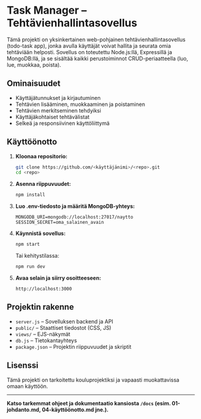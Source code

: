 # Task Manager – Tehtävienhallintasovellus

Tämä projekti on yksinkertainen web-pohjainen tehtävienhallintasovellus (todo-task app), jonka avulla käyttäjät voivat hallita ja seurata omia tehtäviään helposti. Sovellus on toteutettu Node.js:llä, Expressillä ja MongoDB:llä, ja se sisältää kaikki perustoiminnot CRUD-periaatteella (luo, lue, muokkaa, poista).

## Ominaisuudet

- Käyttäjätunnukset ja kirjautuminen
- Tehtävien lisääminen, muokkaaminen ja poistaminen
- Tehtävien merkitseminen tehdyiksi
- Käyttäjäkohtaiset tehtävälistat
- Selkeä ja responsiivinen käyttöliittymä

## Käyttöönotto

1. **Kloonaa repositorio:**
   ```bash
   git clone https://github.com/<käyttäjänimi>/<repo>.git
   cd <repo>
   ```

2. **Asenna riippuvuudet:**
   ```bash
   npm install
   ```

3. **Luo .env-tiedosto ja määritä MongoDB-yhteys:**
   ```
   MONGODB_URI=mongodb://localhost:27017/naytto
   SESSION_SECRET=oma_salainen_avain
   ```

4. **Käynnistä sovellus:**
   ```bash
   npm start
   ```
   Tai kehitystilassa:
   ```bash
   npm run dev
   ```

5. **Avaa selain ja siirry osoitteeseen:**
   ```
   http://localhost:3000
   ```

## Projektin rakenne

- `server.js` – Sovelluksen backend ja API
- `public/` – Staattiset tiedostot (CSS, JS)
- `views/` – EJS-näkymät
- `db.js` – Tietokantayhteys
- `package.json` – Projektin riippuvuudet ja skriptit

## Lisenssi

Tämä projekti on tarkoitettu kouluprojektiksi ja vapaasti muokattavissa omaan käyttöön.

---

**Katso tarkemmat ohjeet ja dokumentaatio kansiosta `/docs` (esim. 01-johdanto.md, 04-käyttöönotto.md jne.).**
